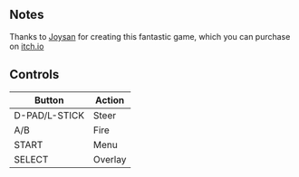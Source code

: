 ## Notes

Thanks to [Joysan](https://josyan.itch.io) for creating this fantastic game, which you can purchase on [itch.io](https://josyan.itch.io/zeroptian-invasion)


## Controls

| Button        | Action  |
| ------------- | ------- |
| D-PAD/L-STICK | Steer   |
| A/B           | Fire    |
| START         | Menu    |
| SELECT        | Overlay |
